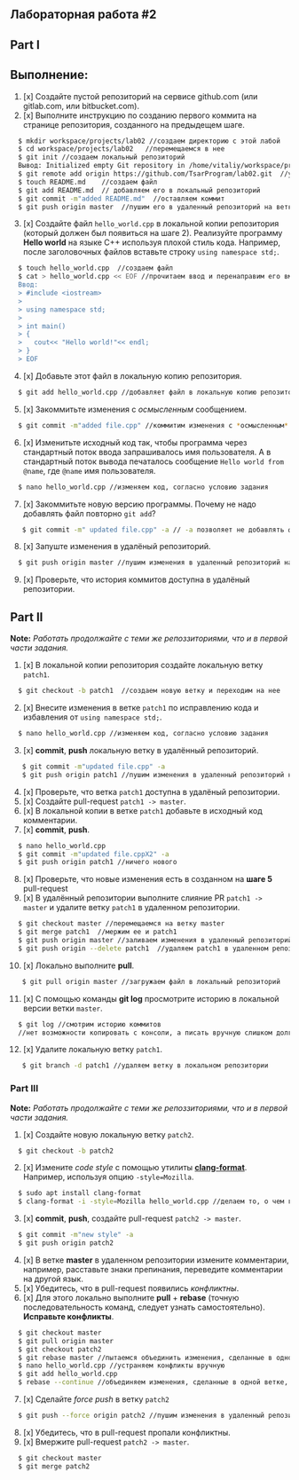 ## Лабораторная работа #2

## Part I

## Выполнение:
1. [x] Создайте пустой репозиторий на сервисе github.com (или gitlab.com, или bitbucket.com).
2. [x] Выполните инструкцию по созданию первого коммита на странице репозитория, созданного на предыдещем шаге.
```sh
  $ mkdir workspace/projects/lab02 //создаем директорию с этой лабой
  $ cd workspace/projects/lab02   //перемещаемся в нее
  $ git init //создаем локальный репозиторий
  Вывод: Initialized empty Git repository in /home/vitaliy/workspace/projects/lab02/.git/
  $ git remote add origin https://github.com/TsarProgram/lab02.git  //устанавливаеv подключение к удаленному серверу и git репозиторию на нем
  $ touch README.md    //создаем файл 
  $ git add README.md  // добавляем его в локальный репозиторий
  $ git commit -m"added README.md"  //оставляем коммит
  $ git push origin master  //пушим его в удаленный репозиторий на ветку master
```
3. [x] Создайте файл `hello_world.cpp` в локальной копии репозитория (который должен был появиться на шаге 2). Реализуйте программу **Hello world** на языке C++ используя плохой стиль кода. Например, после заголовочных файлов вставьте строку `using namespace std;`.
```sh
  $ touch hello_world.cpp  //создаем файл
  $ cat > hello_world.cpp << EOF //прочитаем ввод и перенаправим его вместо вывода на экран в файл
  Ввод:  
  > #include <iostream>
  > 
  > using namespace std;
  > 
  > int main()
  > {
  >   cout<< "Hello world!"<< endl;
  > }
  > EOF
```
4. [x] Добавьте этот файл в локальную копию репозитория.
```sh
  $ git add hello_world.cpp //добавляет файл в локальную копию репозитория
```
5. [x] Закоммитьте изменения с *осмысленным* сообщением.
```sh
  $ git commit -m"added file.cpp" //коммитим изменения с *осмысленным* сообщением.
```
6. [x] Изменитьте исходный код так, чтобы программа через стандартный поток ввода запрашивалось имя пользователя. А в стандартный поток вывода печаталось сообщение `Hello world from @name`, где `@name` имя пользователя.
```sh
  $ nano hello_world.cpp //изменяем код, согласно условию задания 
```
7. [x] Закоммитьте новую версию программы. Почему не надо добавлять файл повторно `git add`?
```sh
   $ git commit -m" updated file.cpp" -a // -a позволяет не добавлять файл повторно
```
8. [x] Запуште изменения в удалёный репозиторий.
```sh
  $ git push origin master //пушим изменения в удаленный репозиторий на ветку master
```
9. [x] Проверьте, что история коммитов доступна в удалёный репозитории.

## Part II
**Note:** *Работать продолжайте с теми же репоззиториями, что и в первой части задания.*

1. [x] В локальной копии репозитория создайте локальную ветку `patch1`.
```sh
  $ git сheckout -b patch1  //создаем новую ветку и переходим на нее
```
2. [x] Внесите изменения в ветке `patch1` по исправлению кода и избавления от `using namespace std;`.
```sh
  $ nano hello_world.cpp //изменяем код, согласно условию задания
```
3. [x] **commit**, **push** локальную ветку в удалённый репозиторий.
```sh
   $ git commit -m"updated file.cpp" -a
   $ git push origin patch1 //пушим изменения в удаленный репозиторий на ветку patch1
```
4. [x] Проверьте, что ветка `patch1` доступна в удалёный репозитории. 
5. [x] Cоздайте pull-request `patch1 -> master`.
6. [x] В локальной копии в ветке `patch1` добавьте в исходный код комментарии.
7. [x] **commit**, **push**.
```sh
  $ nano hello_world.cpp 
  $ git commit -m"updated file.cppX2" -a
  $ git push origin patch1 //ничего нового
```
8. [x] Проверьте, что новые изменения есть в созданном на **шаге 5** pull-request
9. [x] В удалённый репозитории выполните  слияние PR `patch1 -> master` и удалите ветку `patch1` в удаленном репозитории.
```sh
  $ git checkout master //перемещаемся на ветку master
  $ git merge patch1  //мержим ее и patch1
  $ git push origin master //заливаем изменения в удаленный репозиторий
  $ git push origin --delete patch1  //удаляем patch1 в удаленном репозитории
```
10. [x] Локально выполните **pull**.
```sh
   $ git pull origin master //загружаем файл в локальный репозиторий
```
11. [x] С помощью команды **git log** просмотрите историю в локальной версии ветки `master`.
```sh
  $ git log //смотрим историю коммитов
  //нет возможности копировать с консоли, а писать вручную слишком долго, но они правда есть)
```
12. [x] Удалите локальную ветку `patch1`.
```sh
   $ git branch -d patch1 //удаляем ветку в локальном репозитории
```

### Part III
**Note:** *Работать продолжайте с теми же репоззиториями, что и в первой части задания.*

1. [x] Создайте новую локальную ветку `patch2`.
```sh
  $ git checkout -b patch2
```
2. [x] Измените *code style* с помощью утилиты [**clang-format**](http://clang.llvm.org/docs/ClangFormat.html). Например, используя опцию `-style=Mozilla`.
```sh
  $ sudo apt install clang-format
  $ clang-format -i -style=Mozilla hello_world.cpp //делаем то, о чем говорится в условии
```
3. [x] **commit**, **push**, создайте pull-request `patch2 -> master`.
```sh
  $ git commit -m"new style" -a
  $ git push origin patch2
```
4. [x] В ветке **master** в удаленном репозитории измените комментарии, например, расставьте знаки препинания, переведите комментарии на другой язык.
5. [x] Убедитесь, что в pull-request появились *конфликтны*.
6. [x] Для этого локально выполните **pull** + **rebase** (точную последовательность команд, следует узнать самостоятельно). **Исправьте конфликты**.
```sh
  $ git checkout master 
  $ git pull origin master
  $ git checkout patch2
  $ git rebase master //пытаемся объединить изменения, сделанные в одной ветке, с другой веткой - видим конфликты
  $ nano hello_world.cpp //устраняем конфликты вручную 
  $ git add hello_world.cpp
  $ rebase --continue //объединяем изменения, сделанные в одной ветке, с другой веткой
```
7. [x] Сделайте *force push* в ветку `patch2`
```sh
  $ git push --force origin patch2 //пушим изменения в удаленный репозиторий
```
8. [x] Убедитесь, что в pull-request пропали конфликтны. 
9. [x] Вмержите pull-request `patch2 -> master`.
```sh
  $ git checkout master
  $ git merge patch2
```
  

